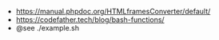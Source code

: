 * https://manual.phpdoc.org/HTMLframesConverter/default/
* https://codefather.tech/blog/bash-functions/
* @see ./example.sh
